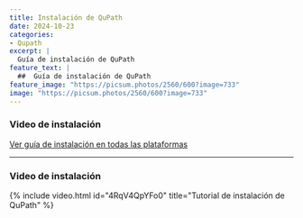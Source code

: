 ```yaml
---
title: Instalación de QuPath
date: 2024-10-23
categories:
- Qupath
excerpt: |
  Guía de instalación de QuPath
feature_text: |
  ##  Guía de instalación de QuPath  
feature_image: "https://picsum.photos/2560/600?image=733"
image: "https://picsum.photos/2560/600?image=733"
---
```


### Video de instalación  

[Ver guía de instalación en todas las plataformas](https://qupath.readthedocs.io/en/stable/docs/intro/installation.html)

---

### Video de instalación

{% include video.html id="4RqV4QpYFo0" title="Tutorial de instalación de QuPath" %}
